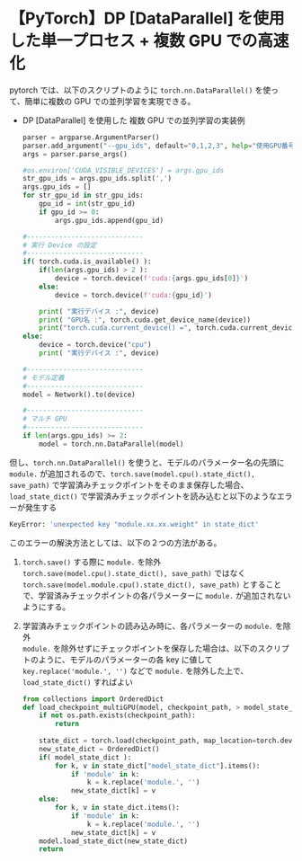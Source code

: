 # 【PyTorch】DP [DataParallel] を使用した単一プロセス + 複数 GPU での高速化
pytorch では、以下のスクリプトのように `torch.nn.DataParallel()` を使って、簡単に複数の GPU での並列学習を実現できる。

- DP [DataParallel] を使用した 複数 GPU での並列学習の実装例
    ```python
    parser = argparse.ArgumentParser()
    parser.add_argument("--gpu_ids", default="0,1,2,3", help="使用GPU番号")
    args = parser.parse_args()

    #os.environ['CUDA_VISIBLE_DEVICES'] = args.gpu_ids
    str_gpu_ids = args.gpu_ids.split(',')
    args.gpu_ids = []
    for str_gpu_id in str_gpu_ids:
        gpu_id = int(str_gpu_id)
        if gpu_id >= 0:
            args.gpu_ids.append(gpu_id)  

    #-----------------------------
    # 実行 Device の設定
    #-----------------------------
    if( torch.cuda.is_available() ):
        if(len(args.gpu_ids) > 2 ):
            device = torch.device(f'cuda:{args.gpu_ids[0]}')
        else:
            device = torch.device(f'cuda:{gpu_id}')

        print( "実行デバイス :", device)
        print( "GPU名 :", torch.cuda.get_device_name(device))
        print("torch.cuda.current_device() =", torch.cuda.current_device())
    else:
        device = torch.device("cpu")
        print( "実行デバイス :", device)

    #-----------------------------
    # モデル定義
    #-----------------------------
    model = Network().to(device)

    #-----------------------------
    # マルチ GPU
    #-----------------------------
    if len(args.gpu_ids) >= 2:
        model = torch.nn.DataParallel(model)
    ```

但し、`torch.nn.DataParallel()` を使うと、モデルのパラメーター名の先頭に `module.` が追加されるので、`torch.save(model.cpu().state_dict(), save_path)` で学習済みチェックポイントをそのまま保存した場合、`load_state_dict()` で学習済みチェックポイントを読み込むと以下のようなエラーが発生する
```sh
KeyError: 'unexpected key "module.xx.xx.weight" in state_dict'
```

このエラーの解決方法としては、以下の２つの方法がある。

1. `torch.save()` する際に `module.` を除外<br>
    `torch.save(model.cpu().state_dict(), save_path)` ではなく `torch.save(model.module.cpu().state_dict(), save_path)` とすることで、学習済みチェックポイントの各パラメーターに `module.` が追加されないようにする。

2. 学習済みチェックポイントの読み込み時に、各パラメーターの `module.` を除外<br>
    `module.` を除外せずにチェックポイントを保存した場合は、以下のスクリプトのように、モデルのパラメーターの各 key に値して `key.replace('module.', '')` などで `module.` を除外した上で、`load_state_dict()` すればよい
    ```python
    from collections import OrderedDict
    def load_checkpoint_multiGPU(model, checkpoint_path, > model_state_dict=True):
        if not os.path.exists(checkpoint_path):
            return
            
        state_dict = torch.load(checkpoint_path, map_location=torch.device('cpu'))
        new_state_dict = OrderedDict()
        if( model_state_dict ):
            for k, v in state_dict["model_state_dict"].items():
                if 'module' in k:
                    k = k.replace('module.', '')
                new_state_dict[k] = v
        else:
            for k, v in state_dict.items():
                if 'module' in k:
                    k = k.replace('module.', '')
                new_state_dict[k] = v
        model.load_state_dict(new_state_dict)
        return
    ```
